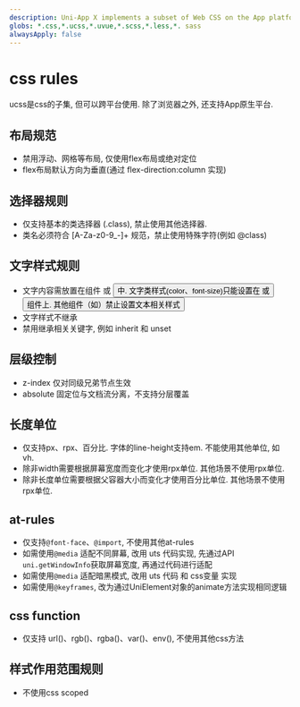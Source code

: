 ```yaml
---
description: Uni-App X implements a subset of Web CSS on the App platform
globs: *.css,*.ucss,*.uvue,*.scss,*.less,*. sass
alwaysApply: false
---
```

# css rules
ucss是css的子集, 但可以跨平台使用. 除了浏览器之外, 还支持App原生平台.

## 布局规范
- 禁用浮动、网格等布局, 仅使用flex布局或绝对定位
- flex布局默认方向为垂直(通过 flex-direction:column 实现)

## 选择器规则
- 仅支持基本的类选择器 (.class), 禁止使用其他选择器.
- 类名必须符合 [A-Za-z0-9_-]+ 规范，禁止使用特殊字符(例如 @class)

## 文字样式规则
- 文字内容需放置在组件 <text> 或 <button> 中. 文字类样式(color、font-size)只能设置在 <text> 或 <button> 组件上. 其他组件（如<view>）禁止设置文本相关样式
- 文字样式不继承
- 禁用继承相关关键字, 例如 inherit 和 unset

## 层级控制
- z-index 仅对同级兄弟节点生效
- absolute 固定位与文档流分离，不支持分层覆盖

## 长度单位
- 仅支持px、rpx、百分比. 字体的line-height支持em. 不能使用其他单位, 如vh.
- 除非width需要根据屏幕宽度而变化才使用rpx单位. 其他场景不使用rpx单位.
- 除非长度单位需要根据父容器大小而变化才使用百分比单位. 其他场景不使用rpx单位.

## at-rules
- 仅支持`@font-face`、`@import`, 不使用其他at-rules
- 如需使用`@media` 适配不同屏幕, 改用 uts 代码实现, 先通过API `uni.getWindowInfo`获取屏幕宽度, 再通过代码进行适配
- 如需使用`@media` 适配暗黑模式, 改用 uts 代码 和 css变量 实现
- 如需使用`@keyframes`, 改为通过UniElement对象的animate方法实现相同逻辑

## css function
- 仅支持 url()、rgb()、rgba()、var()、env(), 不使用其他css方法

## 样式作用范围规则
- 不使用css scoped

